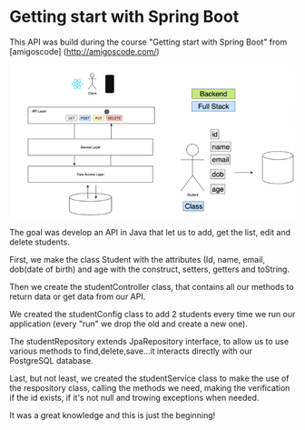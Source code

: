 # Getting start with Spring Boot

This API was build during the course "Getting start with Spring Boot" from [amigoscode] (http://amigoscode.com/)

![](image.png)



The goal was develop an API in Java that let us to add, get the list, edit and delete students.

First, we make the class Student with the attributes (Id, name, email, dob(date of birth) and age with the construct, setters, getters and toString.

Then we create the studentController class, that contains all our methods to return data or get data from our API.

We created the studentConfig class to add 2 students every time we run our application (every "run" we drop the old and create a new one).

The studentRepository extends JpaRepository interface, to allow us to use various methods to find,delete,save...it interacts directly with our PostgreSQL database.

Last, but not least, we created the studentService class to make the use of the respository class, calling the methods we need, making the verification if the id exists, if it's not null and trowing exceptions when needed.

It was a great knowledge and this is just the beginning!







